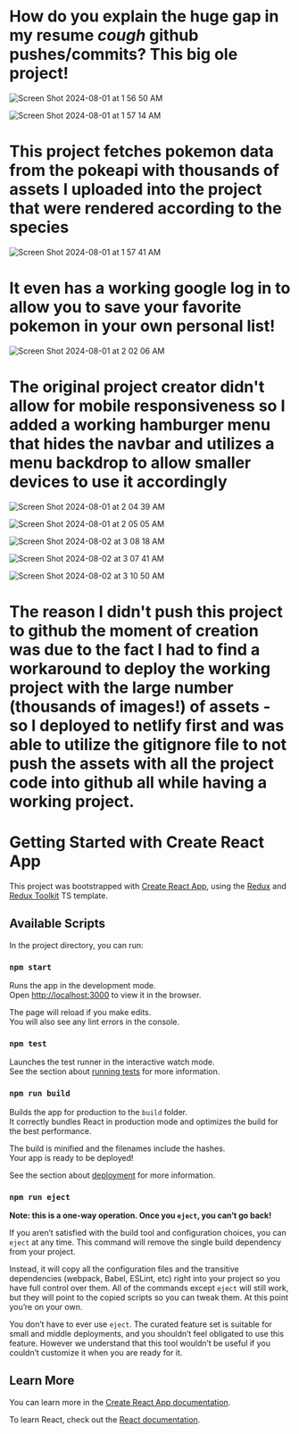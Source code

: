 # How do you explain the huge gap in my resume *cough* github pushes/commits? This big ole project!


![Screen Shot 2024-08-01 at 1 56 50 AM](https://github.com/user-attachments/assets/4a0390dc-6b04-4165-bb1f-c4d3461ba33d)



![Screen Shot 2024-08-01 at 1 57 14 AM](https://github.com/user-attachments/assets/9b94f0c8-79db-48d0-9264-1aa8d248d518)


# This project fetches pokemon data from the pokeapi with thousands of assets I uploaded into the project that were rendered according to the species



![Screen Shot 2024-08-01 at 1 57 41 AM](https://github.com/user-attachments/assets/7a39fa55-2700-4931-9a55-c56a9bf01b0a)


# It even has a working google log in to allow you to save your favorite pokemon in your own personal list!


![Screen Shot 2024-08-01 at 2 02 06 AM](https://github.com/user-attachments/assets/2d1d2313-cd51-48f8-b8b5-a77e1dc680b2)

# The original project creator didn't allow for mobile responsiveness so I added a working hamburger menu that hides the navbar and utilizes a menu backdrop to allow smaller devices to use it accordingly 


![Screen Shot 2024-08-01 at 2 04 39 AM](https://github.com/user-attachments/assets/3698b817-8c30-473d-adc9-49a3acd78540)


![Screen Shot 2024-08-01 at 2 05 05 AM](https://github.com/user-attachments/assets/4ff78da6-831c-4c22-916c-d5839ecd1a1d)

![Screen Shot 2024-08-02 at 3 08 18 AM](https://github.com/user-attachments/assets/e0ede4fc-74e6-46f8-aa8d-a74c9eed7417)

![Screen Shot 2024-08-02 at 3 07 41 AM](https://github.com/user-attachments/assets/cdad4838-a8e9-4442-aff8-306d2f2615d1)

![Screen Shot 2024-08-02 at 3 10 50 AM](https://github.com/user-attachments/assets/5f07253a-8657-4e50-8cb8-0476c850ec91)

# The reason I didn't push this project to github the moment of creation was due to the fact I had to find a workaround to deploy the working project with the large number (thousands of images!) of assets - so I deployed to netlify first and was able to utilize the gitignore file to not push the assets with all the project code into github all while having a working project. 

# Getting Started with Create React App

This project was bootstrapped with [Create React App](https://github.com/facebook/create-react-app), using the [Redux](https://redux.js.org/) and [Redux Toolkit](https://redux-toolkit.js.org/) TS template.

## Available Scripts

In the project directory, you can run:

### `npm start`

Runs the app in the development mode.\
Open [http://localhost:3000](http://localhost:3000) to view it in the browser.

The page will reload if you make edits.\
You will also see any lint errors in the console.

### `npm test`

Launches the test runner in the interactive watch mode.\
See the section about [running tests](https://facebook.github.io/create-react-app/docs/running-tests) for more information.

### `npm run build`

Builds the app for production to the `build` folder.\
It correctly bundles React in production mode and optimizes the build for the best performance.

The build is minified and the filenames include the hashes.\
Your app is ready to be deployed!

See the section about [deployment](https://facebook.github.io/create-react-app/docs/deployment) for more information.

### `npm run eject`

**Note: this is a one-way operation. Once you `eject`, you can’t go back!**

If you aren’t satisfied with the build tool and configuration choices, you can `eject` at any time. This command will remove the single build dependency from your project.

Instead, it will copy all the configuration files and the transitive dependencies (webpack, Babel, ESLint, etc) right into your project so you have full control over them. All of the commands except `eject` will still work, but they will point to the copied scripts so you can tweak them. At this point you’re on your own.

You don’t have to ever use `eject`. The curated feature set is suitable for small and middle deployments, and you shouldn’t feel obligated to use this feature. However we understand that this tool wouldn’t be useful if you couldn’t customize it when you are ready for it.

## Learn More

You can learn more in the [Create React App documentation](https://facebook.github.io/create-react-app/docs/getting-started).

To learn React, check out the [React documentation](https://reactjs.org/).
